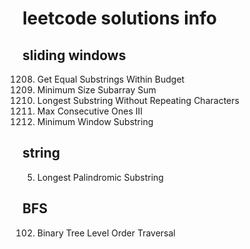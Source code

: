 # leetcode solutions info
## sliding windows
1208. Get Equal Substrings Within Budget
209. Minimum Size Subarray Sum
3. Longest Substring Without Repeating Characters
1004. Max Consecutive Ones III
76. Minimum Window Substring

## string
5. Longest Palindromic Substring

## BFS
102. Binary Tree Level Order Traversal